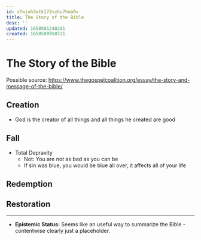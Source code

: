 ```yaml
---
id: sfwjuh3wtk172vzhu7hma0v
title: The Story of the Bible
desc: ''
updated: 1650501248281
created: 1650500958331
---
```


# The Story of the Bible

Possible source: https://www.thegospelcoalition.org/essay/the-story-and-message-of-the-bible/

## Creation
- God is the creator of all things and all things he created are good

## Fall
- Total Depravity
  - Not: You are not as bad as you can be
  - If sin was blue, you would be blue all over, it affects all of your life

## Redemption

## Restoration

---

- **Epistemic Status:** Seems like an useful way to summarize the Bible - contentwise clearly just a placeholder.


